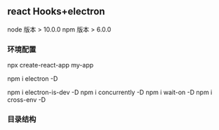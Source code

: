 ## react Hooks+electron ##
node 版本 > 10.0.0
npm 版本 > 6.0.0
### 环境配置

<!-- 创建react应用 -->
npx create-react-app my-app

<!-- 创建electron应用 -->
npm i electron -D

<!-- 安装工具：
1、环境判断：开发/生产
2、多命令并行执行应用
3、执行应用顺序和时机
4、跨平台设置环境变量
 -->
npm i electron-is-dev -D
npm i concurrently -D
npm i wait-on -D
npm i cross-env -D


### 目录结构